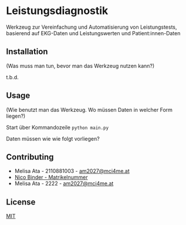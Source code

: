 # Leistungsdiagnostik

Werkzeug zur Vereinfachung und Automatisierung von Leistungstests, basierend auf EKG-Daten und Leistungswerten und Patient:innen-Daten

## Installation

(Was muss man tun, bevor man das Werkzeug nutzen kann?)

t.b.d.

## Usage

(Wie benutzt man das Werkzeug. Wo müssen Daten in welcher Form liegen?)

Start über Kommandozeile
```python main.py```

Daten müssen wie wie folgt vorliegen?

## Contributing

- Melisa Ata - 2110881003 - am2027@mci4me.at
- [Nico Binder - Matrikelnummer](email)
- Melisa Ata - 2222 - am2027@mci4me.at

## License
[MIT](https://choosealicense.com/licenses/mit/)
